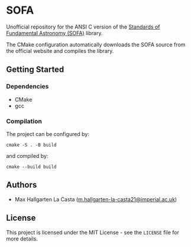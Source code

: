 # SOFA
Unofficial repository for the ANSI C version of the [Standards of Fundamental Astronomy (SOFA)](https://www.iausofa.org/index.html) library.

The CMake configuration automatically downloads the SOFA source from the official website and compiles the library.

## Getting Started

### Dependencies
* CMake
* gcc

### Compilation
The project can be configured by:
```
cmake -S . -B build
```
and compiled by:
```
cmake --build build
```

## Authors
* Max Hallgarten La Casta (m.hallgarten-la-casta21@imperial.ac.uk)

## License
This project is licensed under the MIT License - see the `LICENSE` file for more details.